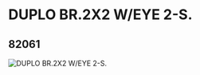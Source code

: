 # DUPLO BR.2X2 W/EYE 2-S.
## 82061
![DUPLO BR.2X2 W/EYE 2-S.](https://lc-www-live-s.legocdn.com/media/bricks/5/2/82061.jpg)